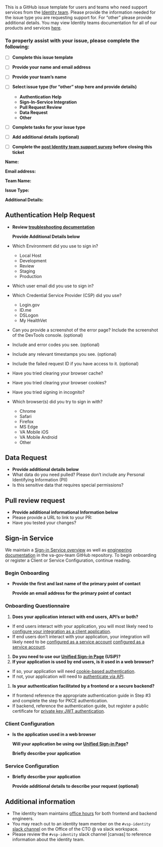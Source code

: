 This is a GitHub issue template for users and teams who need support services from the [Identity team](https://github.com/department-of-veterans-affairs/va.gov-team/tree/master/products/identity). Please provide the information needed for the issue type you are requesting support for. For “other” please provide additional details. You may view Identity teams documentation for all of our products and services [here](https://github.com/department-of-veterans-affairs/va.gov-team/tree/master/products/identity/Products).

### **To properly assist with your issue, please complete the following:**

- [ ] **Complete this issue template**
- [ ] **Provide your name and email address**
- [ ] **Provide your team’s name**
- [ ] **Select issue type (for “other” stop here and provide details)**
  - **Authentication Help**
  - **Sign-In-Service Integration**
  - **Pull Request Review**
  - **Data Request**
  - **Other**
- [ ] **Complete tasks for your issue type**
- [ ] **Add additional details (optional)**
- [ ] **Complete the [post Identity team support survey](https://dj540s05.optimalworkshop.com/questions/52low0ey) before closing this ticket**
    

**Name:**

**Email address:**

**Team Name:**

**Issue Type:**

**Additional Details:**

## **Authentication Help Request**

- **Review [troubleshooting documentation](https://github.com/department-of-veterans-affairs/va.gov-team/blob/master/products/identity/Troubleshooting_logging/troubleshooting_signin.md)**
    
    **Provide Additional Details below**
    
- Which Environment did you use to sign in?
    - Local Host
    - Development
    - Review
    - Staging
    - Production
- Which user email did you use to sign in?
- Which Credential Service Provider (CSP) did you use?
    - Login.gov
    - ID.me
    - DSLogon
    - My HealthVet
- Can you provide a screenshot of the error page? Include the screenshot of the DevTools console. (optional)
- Include and error codes you see. (optional)
- Include any relevant timestamps you see. (optional)
- Include the failed request ID if you have access to it. (optional)
- Have you tried clearing your browser cache?
- Have you tried clearing your browser cookies?
- Have you tried signing in incognito?
- Which browser(s) did you try to sign in with?
    - Chrome
    - Safari
    - Firefox
    - MS Edge
    - VA Mobile iOS
    - VA Mobile Android
    - Other

## **Data Request**

- **Provide additional details below**
- What data do you need pulled? Please don’t include any Personal Identifying Information (PII)
- Is this sensitive data that requires special permissions?

## **Pull review request**

- **Provide additional informational Information below**
- Please provide a URL to link to your PR:
- Have you tested your changes?

## **Sign-in Service**

We maintain a [Sign-in Service overview](https://github.com/department-of-veterans-affairs/va.gov-team/tree/master/products/identity/Products/Sign-In%20Service) as well as [engineering documentation](https://github.com/department-of-veterans-affairs/va.gov-team/tree/master/products/identity/Products/Sign-In%20Service/Engineering%20Docs) in the va-gov-team GitHub repository. To begin onboarding or register a Client or Service Configuration, continue reading.

### **Begin Onboarding**

- **Provide the first and last name of the primary point of contact**
    
    **Provide an email address for the primary point of contact**
    

### **Onboarding Questionnaire**

1. **Does your application interact with end users, API’s or both?**
- If end users interact with your application, you will most likely need to [configure your integration as a client application](https://github.com/department-of-veterans-affairs/va.gov-team/blob/master/products/identity/Products/Sign-In%20Service/Engineering%20Docs/configuration/client_config.md).
- If end users don’t interact with your application, your integration will likely need to be [configured as a service account]() [configured as a service account](https://github.com/department-of-veterans-affairs/va.gov-team/blob/master/products/identity/Products/Sign-In%20Service/Engineering%20Docs/configuration/service_account.md).
1. **Do you need to use our [Unified Sign-in Page](https://github.com/department-of-veterans-affairs/va.gov-team/blob/master/products/identity/Products/Unified%20Sign%20In%20Pages/README.md) (USiP)?**
2. **If your application is used by end users, is it used in a web browser?**
- If so, your application will need [cookie-based authentication](https://github.com/department-of-veterans-affairs/va.gov-team/blob/master/products/identity/Products/Sign-In%20Service/Engineering%20Docs/auth_flows/cookie_oauth.md).
- If not, your application will need to [authenticate via API](https://github.com/department-of-veterans-affairs/va.gov-team/blob/master/products/identity/Products/Sign-In%20Service/Engineering%20Docs/auth_flows/api_oauth.md).
1. **Is your authentication facilitated by a frontend or a secure backend?**
- If frontend reference the appropriate authentication guide in Step #3 and complete the step for PKCE authentication.
- If backend, reference the authentication guide, but register a public certificate for [private key JWT authentication](https://github.com/department-of-veterans-affairs/va.gov-team/blob/master/products/identity/Products/Sign-In%20Service/Engineering%20Docs/auth_flows/private_key_jwt.md).

### **Client Configuration**

- **Is the application used in a web browser**
    
    **Will your application be using our [Unified Sign-in Page](https://github.com/department-of-veterans-affairs/va.gov-team/blob/master/products/identity/Products/Unified%20Sign%20In%20Pages/README.md)?**
    
    **Briefly describe your application**
    

### **Service Configuration**

- **Briefly describe your application**
    
    **Provide additional details to describe your request (optional)**
    

## **Additional information**

- The identity team maintains [office hours]() for both frontend and backend engineers.
- You may reach out to an identity team member on the ```#vsp-identity``` [slack channel](https://dsva.slack.com/archives/CSFV4QTKN) on the Office of the CTO @ va slack workspace.
- Please review the ```#vsp-identity``` slack channel [canvas] to reference information about the identity team.
